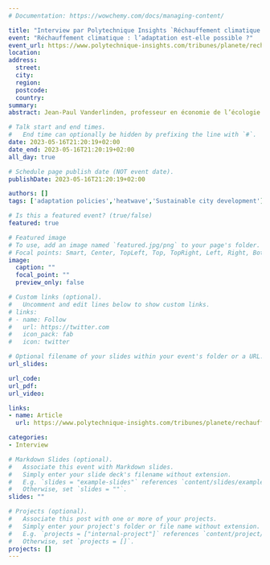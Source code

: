 ```yaml
---
# Documentation: https://wowchemy.com/docs/managing-content/

title: "Interview par Polytechnique Insights `Réchauffement climatique : l’adaptation est-elle possible ?`"
event: "Réchauffement climatique : l’adaptation est-elle possible ?"
event_url: https://www.polytechnique-insights.com/tribunes/planete/rechauffement-climatique-ladaptation-est-elle-possible/
location:
address:
  street:
  city:
  region:
  postcode:
  country:
summary:
abstract: Jean-Paul Vanderlinden, professeur en économie de l’écologie et environnementale à l’Université Paris-Saclay et Vincent Viguié, chercheur en économie de l’adaptation au changement climatique au CIRED 

# Talk start and end times.
#   End time can optionally be hidden by prefixing the line with `#`.
date: 2023-05-16T21:20:19+02:00
date_end: 2023-05-16T21:20:19+02:00
all_day: true

# Schedule page publish date (NOT event date).
publishDate: 2023-05-16T21:20:19+02:00

authors: []
tags: ['adaptation policies','heatwave','Sustainable city development']

# Is this a featured event? (true/false)
featured: true

# Featured image
# To use, add an image named `featured.jpg/png` to your page's folder. 
# Focal points: Smart, Center, TopLeft, Top, TopRight, Left, Right, BottomLeft, Bottom, BottomRight.
image:
  caption: ""
  focal_point: ""
  preview_only: false

# Custom links (optional).
#   Uncomment and edit lines below to show custom links.
# links:
# - name: Follow
#   url: https://twitter.com
#   icon_pack: fab
#   icon: twitter

# Optional filename of your slides within your event's folder or a URL.
url_slides:

url_code:
url_pdf:
url_video:

links:
- name: Article
  url: https://www.polytechnique-insights.com/tribunes/planete/rechauffement-climatique-ladaptation-est-elle-possible/

categories:
- Interview

# Markdown Slides (optional).
#   Associate this event with Markdown slides.
#   Simply enter your slide deck's filename without extension.
#   E.g. `slides = "example-slides"` references `content/slides/example-slides.md`.
#   Otherwise, set `slides = ""`.
slides: ""

# Projects (optional).
#   Associate this post with one or more of your projects.
#   Simply enter your project's folder or file name without extension.
#   E.g. `projects = ["internal-project"]` references `content/project/deep-learning/index.md`.
#   Otherwise, set `projects = []`.
projects: []
---
```

